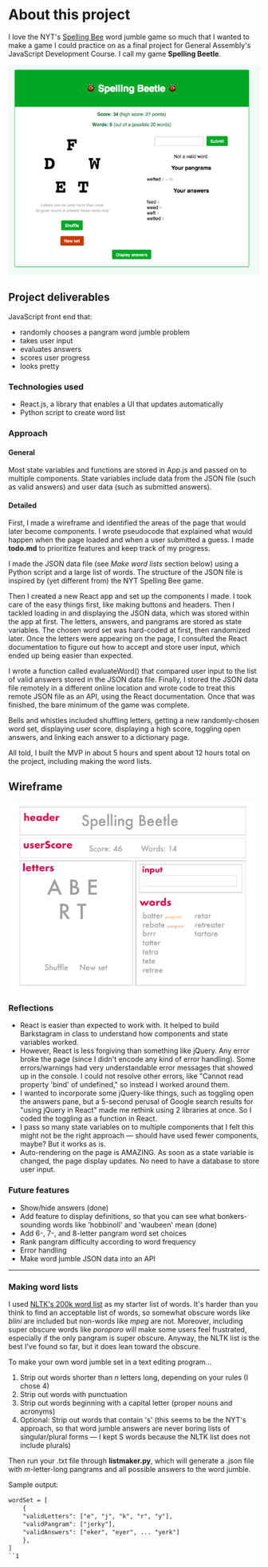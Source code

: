 # About this project 

I love the NYT's [Spelling Bee](https://www.nytimes.com/puzzles/spelling-bee) word jumble game so much that I wanted to make a game I could practice on as a final project for General Assembly's JavaScript Development Course. I call my game **Spelling Beetle**. 

![Screenshot](screenshot_spellingbeetle.png)

## Project deliverables
JavaScript front end that:
- randomly chooses a pangram word jumble problem
- takes user input
- evaluates answers
- scores user progress
- looks pretty

### Technologies used
- React.js, a library that enables a UI that updates automatically 
- Python script to create word list

### Approach
#### General
Most state variables and functions are stored in App.js and passed on to multiple components. State variables include data from the JSON file (such as valid answers) and user data (such as submitted answers). 

#### Detailed 
First, I made a wireframe and identified the areas of the page that would later become components. I wrote pseudocode that explained what would happen when the page loaded and when a user submitted a guess. I made **todo.md** to prioritize features and keep track of my progress.

I made the JSON data file (see *Make word lists* section below) using a Python script and a large list of words. The structure of the JSON file is inspired by (yet different from) the NYT Spelling Bee game. 

Then I created a new React app and set up the components I made. I took care of the easy things first, like making buttons and headers. Then I tackled loading in and displaying the JSON data, which was stored within the app at first. The letters, answers, and pangrams are stored as state variables. The chosen word set was hard-coded at first, then randomized later. Once the letters were appearing on the page, I consulted the React documentation to figure out how to accept and store user input, which ended up being easier than expected. 

I wrote a function called evaluateWord() that compared user input to the list of valid answers stored in the JSON data file. Finally, I stored the JSON data file remotely in a different online location and wrote code to treat this remote JSON file as an API, using the React documentation. Once that was finished, the bare minimum of the game was complete. 

Bells and whistles included shuffling letters, getting a new randomly-chosen word set, displaying user score, displaying a high score, toggling open answers, and linking each answer to a dictionary page.

All told, I built the MVP in about 5 hours and spent about 12 hours total on the project, including making the word lists. 

## Wireframe

![Wireframe](wireframe.jpg)

### Reflections 
- React is easier than expected to work with. It helped to build Barkstagram in class to understand how components and state variables worked. 
- However, React is less forgiving than something like jQuery. Any error broke the page (since I didn't encode any kind of error handling). Some errors/warnings had very understandable error messages that showed up in the console. I could not resolve other errors, like "Cannot read property 'bind' of undefined," so instead I worked around them. 
- I wanted to incorporate some jQuery-like things, such as toggling open the answers pane, but a 5-second perusal of Google search results for "using jQuery in React" made me rethink using 2 libraries at once. So I coded the toggling as a function in React. 
- I pass so many state variables on to multiple components that I felt this might not be the right approach — should have used fewer components, maybe? But it works as is. 
- Auto-rendering on the page is AMAZING. As soon as a state variable is changed, the page display updates. No need to have a database to store user input. 
	
### Future features
- Show/hide answers (done)
- Add feature to display definitions, so that you can see what bonkers-sounding words like 'hobbinoll' and 'waubeen' mean  (done)
- Add 6-, 7-, and 8-letter pangram word set choices
- Rank pangram difficulty according to word frequency
- Error handling
- Make word jumble JSON data into an API

---

### Making word lists
I used [NLTK's 200k word list](http://www.nltk.org/) as my starter list of words. It's harder than you think to find an acceptable list of words, so somewhat obscure words like *blini* are included but non-words like *mpeg* are not. Moreover, including super obscure words like *poroporo* will make some users feel frustrated, especially if the only pangram is super obscure. Anyway, the NLTK list is the best I've found so far, but it does lean toward the obscure. 

To make your own word jumble set in a text editing program... 
1. Strip out words shorter than *n* letters long, depending on your rules (I chose 4) 
1. Strip out words with punctuation 
1. Strip out words beginning with a capital letter (proper nouns and acronyms)
1. Optional: Strip out words that contain 's' (this seems to be the NYT's approach, so that word jumble answers are never boring lists of singular/plural forms — I kept S words because the NLTK list does not include plurals)

Then run your .txt file through **listmaker.py**, which will generate a .json file with *m*-letter-long pangrams and all possible answers to the word jumble. 

Sample output: 
```
wordSet = [
	{
	"validLetters": ["e", "j", "k", "r", "y"], 
	"validPangram": ["jerky"], 
	"validAnswers": ["eker", "eyer", ... "yerk"]
	},
]
``1
